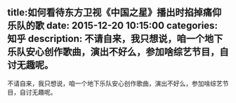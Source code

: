 title:如何看待东方卫视《中国之星》播出时掐掉痛仰乐队的歌
date: 2015-12-20   10:15:00 
categories: 知乎 
 description: 不请自来，我只想说，咱一个地下乐队安心创作歌曲，演出不好么，参加啥综艺节目，自讨无趣呢。
  --- 
 不请自来，我只想说，咱一个地下乐队安心创作歌曲，演出不好么，参加啥综艺节目，自讨无趣呢。